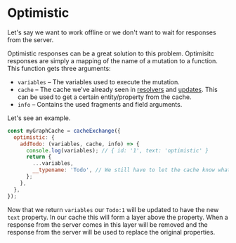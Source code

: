 # Optimistic

Let's say we want to work offline or we don't want to wait for
responses from the server.

Optimistic responses can be a great solution to this problem. Optimisitc
responses are simply a mapping of the name of a mutation to a function.
This function gets three
arguments:

- `variables` – The variables used to execute the mutation.
- `cache` – The cache we've already seen in [resolvers](./resolvers.md) and
  [updates](./updates.md). This can be used to get a certain entity/property
  from the cache.
- `info` – Contains the used fragments and field arguments.

Let's see an example.

```js
const myGraphCache = cacheExchange({
  optimistic: {
    addTodo: (variables, cache, info) => {
      console.log(variables); // { id: '1', text: 'optimistic' }
      return {
        ...variables,
        __typename: 'Todo', // We still have to let the cache know what entity we are on.
      };
    },
  },
});
```

Now that we return `variables` our `Todo:1` will be updated to have
the new `text` property. In our cache this will form a layer above
the property. When a response from the server comes in this layer
will be removed and the response from the server will be used to
replace the original properties.
